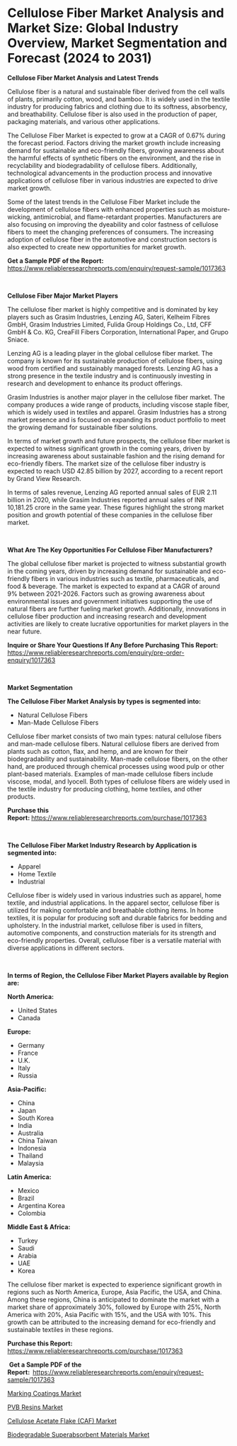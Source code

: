 <p><h1>Cellulose Fiber Market Analysis and Market Size: Global Industry Overview, Market Segmentation and Forecast (2024 to 2031)</h1></p><p><strong>Cellulose Fiber Market Analysis and Latest Trends</strong></p>
<p><p>Cellulose fiber is a natural and sustainable fiber derived from the cell walls of plants, primarily cotton, wood, and bamboo. It is widely used in the textile industry for producing fabrics and clothing due to its softness, absorbency, and breathability. Cellulose fiber is also used in the production of paper, packaging materials, and various other applications.</p><p>The Cellulose Fiber Market is expected to grow at a CAGR of 0.67% during the forecast period. Factors driving the market growth include increasing demand for sustainable and eco-friendly fibers, growing awareness about the harmful effects of synthetic fibers on the environment, and the rise in recyclability and biodegradability of cellulose fibers. Additionally, technological advancements in the production process and innovative applications of cellulose fiber in various industries are expected to drive market growth.</p><p>Some of the latest trends in the Cellulose Fiber Market include the development of cellulose fibers with enhanced properties such as moisture-wicking, antimicrobial, and flame-retardant properties. Manufacturers are also focusing on improving the dyeability and color fastness of cellulose fibers to meet the changing preferences of consumers. The increasing adoption of cellulose fiber in the automotive and construction sectors is also expected to create new opportunities for market growth.</p></p>
<p><strong>Get a Sample PDF of the Report:&nbsp;</strong> <a href="https://www.reliableresearchreports.com/enquiry/request-sample/1017363">https://www.reliableresearchreports.com/enquiry/request-sample/1017363</a></p>
<p>&nbsp;</p>
<p><strong>Cellulose Fiber Major Market Players</strong></p>
<p><p>The cellulose fiber market is highly competitive and is dominated by key players such as Grasim Industries, Lenzing AG, Sateri, Kelheim Fibres GmbH, Grasim Industries Limited, Fulida Group Holdings Co., Ltd, CFF GmbH & Co. KG, CreaFill Fibers Corporation, International Paper, and Grupo Sniace.</p><p>Lenzing AG is a leading player in the global cellulose fiber market. The company is known for its sustainable production of cellulose fibers, using wood from certified and sustainably managed forests. Lenzing AG has a strong presence in the textile industry and is continuously investing in research and development to enhance its product offerings.</p><p>Grasim Industries is another major player in the cellulose fiber market. The company produces a wide range of products, including viscose staple fiber, which is widely used in textiles and apparel. Grasim Industries has a strong market presence and is focused on expanding its product portfolio to meet the growing demand for sustainable fiber solutions.</p><p>In terms of market growth and future prospects, the cellulose fiber market is expected to witness significant growth in the coming years, driven by increasing awareness about sustainable fashion and the rising demand for eco-friendly fibers. The market size of the cellulose fiber industry is expected to reach USD 42.85 billion by 2027, according to a recent report by Grand View Research.</p><p>In terms of sales revenue, Lenzing AG reported annual sales of EUR 2.11 billion in 2020, while Grasim Industries reported annual sales of INR 10,181.25 crore in the same year. These figures highlight the strong market position and growth potential of these companies in the cellulose fiber market.</p></p>
<p>&nbsp;</p>
<p><strong>What Are The Key Opportunities For Cellulose Fiber Manufacturers?</strong></p>
<p><p>The global cellulose fiber market is projected to witness substantial growth in the coming years, driven by increasing demand for sustainable and eco-friendly fibers in various industries such as textile, pharmaceuticals, and food & beverage. The market is expected to expand at a CAGR of around 9% between 2021-2026. Factors such as growing awareness about environmental issues and government initiatives supporting the use of natural fibers are further fueling market growth. Additionally, innovations in cellulose fiber production and increasing research and development activities are likely to create lucrative opportunities for market players in the near future.</p></p>
<p><strong>Inquire or Share Your Questions If Any Before Purchasing This Report:</strong> <a href="https://www.reliableresearchreports.com/enquiry/pre-order-enquiry/1017363">https://www.reliableresearchreports.com/enquiry/pre-order-enquiry/1017363</a></p>
<p>&nbsp;</p>
<p><strong>Market Segmentation</strong></p>
<p><strong>The Cellulose Fiber Market Analysis by types is segmented into:</strong></p>
<p><ul><li>Natural Cellulose Fibers</li><li>Man-Made Cellulose Fibers</li></ul></p>
<p><p>Cellulose fiber market consists of two main types: natural cellulose fibers and man-made cellulose fibers. Natural cellulose fibers are derived from plants such as cotton, flax, and hemp, and are known for their biodegradability and sustainability. Man-made cellulose fibers, on the other hand, are produced through chemical processes using wood pulp or other plant-based materials. Examples of man-made cellulose fibers include viscose, modal, and lyocell. Both types of cellulose fibers are widely used in the textile industry for producing clothing, home textiles, and other products.</p></p>
<p><strong>Purchase this Report:&nbsp;</strong><a href="https://www.reliableresearchreports.com/purchase/1017363">https://www.reliableresearchreports.com/purchase/1017363</a></p>
<p>&nbsp;</p>
<p><strong>The Cellulose Fiber Market Industry Research by Application is segmented into:</strong></p>
<p><ul><li>Apparel</li><li>Home Textile</li><li>Industrial</li></ul></p>
<p><p>Cellulose fiber is widely used in various industries such as apparel, home textile, and industrial applications. In the apparel sector, cellulose fiber is utilized for making comfortable and breathable clothing items. In home textiles, it is popular for producing soft and durable fabrics for bedding and upholstery. In the industrial market, cellulose fiber is used in filters, automotive components, and construction materials for its strength and eco-friendly properties. Overall, cellulose fiber is a versatile material with diverse applications in different sectors.</p></p>
<p>&nbsp;</p>
<p><strong>In terms of Region, the Cellulose Fiber Market Players available by Region are:</strong></p>
<p>
    <p> <strong> North America: </strong>
        <ul>
            <li>United States</li>
            <li>Canada</li>
        </ul>
        </p> 
    <p> <strong> Europe: </strong>
        <ul>
            <li>Germany</li>
            <li>France</li>
            <li>U.K.</li>
            <li>Italy</li>
            <li>Russia</li>
        </ul>
        </p> 
    <p> <strong> Asia-Pacific: </strong>
        <ul>
            <li>China</li>
            <li>Japan</li>
            <li>South Korea</li>
            <li>India</li>
            <li>Australia</li>
            <li>China Taiwan</li>
            <li>Indonesia</li>
            <li>Thailand</li>
            <li>Malaysia</li>
        </ul>
        </p> 
    <p> <strong> Latin America: </strong>
        <ul>
            <li>Mexico</li>
            <li>Brazil</li>
            <li>Argentina Korea</li>
            <li>Colombia</li>
        </ul>
        </p> 
    <p> <strong> Middle East & Africa: </strong>
        <ul>
            <li>Turkey</li>
            <li>Saudi</li>
            <li>Arabia</li>
            <li>UAE</li>
            <li>Korea</li>
        </ul>
    </p>
    </p>
<p><p>The cellulose fiber market is expected to experience significant growth in regions such as North America, Europe, Asia Pacific, the USA, and China. Among these regions, China is anticipated to dominate the market with a market share of approximately 30%, followed by Europe with 25%, North America with 20%, Asia Pacific with 15%, and the USA with 10%. This growth can be attributed to the increasing demand for eco-friendly and sustainable textiles in these regions.</p></p>
<p><strong>Purchase this Report: </strong><a href="https://www.reliableresearchreports.com/purchase/1017363">https://www.reliableresearchreports.com/purchase/1017363</a></p>
<p>&nbsp;<strong>Get a Sample PDF of the Report:&nbsp;&nbsp;</strong><a href="https://www.reliableresearchreports.com/enquiry/request-sample/1017363">https://www.reliableresearchreports.com/enquiry/request-sample/1017363</a></p>
<p><strong></strong></p>
<p><p><a href="https://github.com/biheemgalvinlouises6hokrh3h/Market-Research-Report-List-1/blob/main/marking-coatings-market.md">Marking Coatings Market</a></p><p><a href="https://issuu.com/reportprime-2/docs/pvb-resins-market-size-2030.pptx">PVB Resins Market</a></p><p><a href="https://issuu.com/reportprime-2/docs/cellulose-acetate-flake-caf-market-size-2030.pptx">Cellulose Acetate Flake (CAF) Market</a></p><p><a href="https://github.com/guneycigdem35/Market-Research-Report-List-2/blob/main/biodegradable-superabsorbent-materials-market.md">Biodegradable Superabsorbent Materials Market</a></p></p>